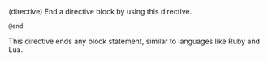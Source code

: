 (directive)
End a directive block by using this directive.

```textwire
@end
```

This directive ends any block statement, similar to languages like Ruby and Lua.
